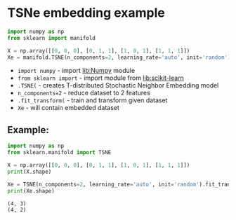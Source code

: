 # TSNe embedding example

```python
import numpy as np
from sklearn import manifold

X = np.array([[0, 0, 0], [0, 1, 1], [1, 0, 1], [1, 1, 1]])
Xe = manifold.TSNE(n_components=2, learning_rate='auto', init='random').fit_transform(X)
```

- `import numpy` - import [lib:Numpy](https://onelinerhub.com/python-numpy/how-to-install-python-numpy-lib) module
- `from sklearn import` - import module from [lib:scikit-learn](https://onelinerhub.com/python-scikit-learn/how-to-install-scikit-learn-using-pip)
- `.TSNE(` - creates T-distributed Stochastic Neighbor Embedding model
- `n_components=2` - reduce dataset to 2 features
- `.fit_transform(` - train and transform given dataset
- `Xe` - will contain embedded dataset

## Example: 
```python
import numpy as np
from sklearn.manifold import TSNE

X = np.array([[0, 0, 0], [0, 1, 1], [1, 0, 1], [1, 1, 1]])
print(X.shape)

Xe = TSNE(n_components=2, learning_rate='auto', init='random').fit_transform(X)
print(Xe.shape)
```
```
(4, 3)
(4, 2)

```

